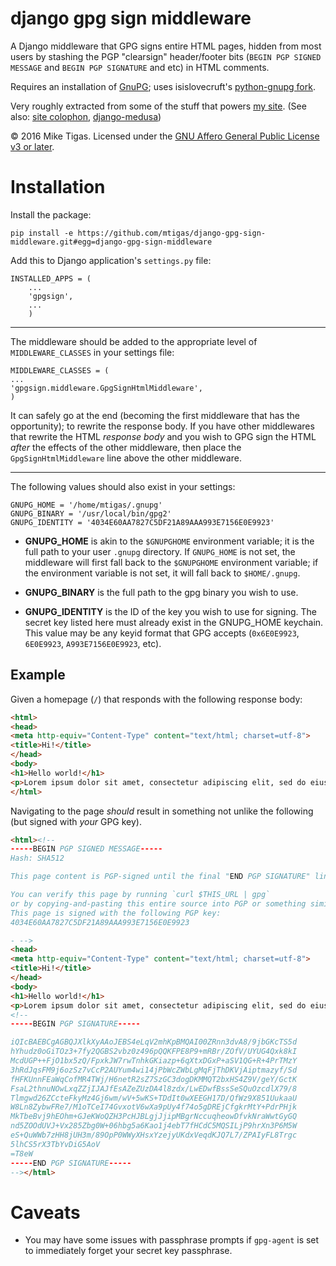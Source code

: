 # django gpg sign middleware

A Django middleware that GPG signs entire HTML pages, hidden from most users
by stashing the PGP "clearsign" header/footer bits
(`BEGIN PGP SIGNED MESSAGE` and `BEGIN PGP SIGNATURE` and etc) in HTML comments.

Requires an installation of [GnuPG](https://www.gnupg.org/); uses
isislovecruft's [python-gnupg fork](https://github.com/isislovecruft/python-gnupg).

Very roughly extracted from some of the stuff that powers
[my site](https://mike.tig.as/). (See also: [site colophon](https://mike.tig.as/colophon/),
[django-medusa](https://github.com/mtigas/django-medusa/))


© 2016 Mike Tigas. Licensed under the [GNU Affero General Public License v3 or later](LICENSE.md).


# Installation

Install the package:

    pip install -e https://github.com/mtigas/django-gpg-sign-middleware.git#egg=django-gpg-sign-middleware

Add this to Django application's `settings.py` file:

    INSTALLED_APPS = (
        ...
        'gpgsign',
        ...
        )

---

The middleware should be added to the appropriate level of `MIDDLEWARE_CLASSES`
in your settings file:

    MIDDLEWARE_CLASSES = (
    ...
    'gpgsign.middleware.GpgSignHtmlMiddleware',
    )

It can safely go at the end (becoming the first middleware that has the
opportunity); to rewrite the response body. If you have other middlewares that
rewrite the HTML *response body* and you wish to GPG sign the HTML *after* the
effects of the other middleware, then place the `GpgSignHtmlMiddleware` line
above the other middleware.

---

The following values should also exist in your settings:

    GNUPG_HOME = '/home/mtigas/.gnupg'
    GNUPG_BINARY = '/usr/local/bin/gpg2'
    GNUPG_IDENTITY = '4034E60AA7827C5DF21A89AAA993E7156E0E9923'

* **GNUPG_HOME** is akin to the `$GNUPGHOME` environment variable; it is the
  full path to your user `.gnupg` directory. If `GNUPG_HOME` is not set, the
  middleware will first fall back to the `$GNUPGHOME` environment variable; if
  the environment variable is not set, it will fall back to `$HOME/.gnupg`.

* **GNUPG_BINARY** is the full path to the gpg binary you wish to use.

* **GNUPG_IDENTITY** is the ID of the key you wish to use for signing. The
  secret key listed here must already exist in the GNUPG_HOME keychain. This
  value may be any keyid format that GPG accepts (`0x6E0E9923`, `6E0E9923`,
  `A993E7156E0E9923`, etc).

## Example

Given a homepage (`/`) that responds with the following response body:

```html
<html>
<head>
<meta http-equiv="Content-Type" content="text/html; charset=utf-8">
<title>Hi!</title>
</head>
<body>
<h1>Hello world!</h1>
<p>Lorem ipsum dolor sit amet, consectetur adipiscing elit, sed do eiusmod tempor incididunt ut labore et dolore magna aliqua.</p>
</html>
```

Navigating to the page _should_ result in something not unlike the following
(but signed with _your_ GPG key).

```html
<html><!--
-----BEGIN PGP SIGNED MESSAGE-----
Hash: SHA512

This page content is PGP-signed until the final "END PGP SIGNATURE" line.

You can verify this page by running `curl $THIS_URL | gpg`
or by copying-and-pasting this entire source into PGP or something similar.
This page is signed with the following PGP key:
4034E60AA7827C5DF21A89AAA993E7156E0E9923

- -->
<head>
<meta http-equiv="Content-Type" content="text/html; charset=utf-8">
<title>Hi!</title>
</head>
<body>
<h1>Hello world!</h1>
<p>Lorem ipsum dolor sit amet, consectetur adipiscing elit, sed do eiusmod tempor incididunt ut labore et dolore magna aliqua.</p>
<!--
-----BEGIN PGP SIGNATURE-----

iQIcBAEBCgAGBQJXlkXyAAoJEBS4eLqV2mhKpBMQAI00ZRnn3dvA8/9jbGKcTS5d
hYhudz0oGiTOz3+7fy2QGBS2vbz0z496pQQKFPE8P9+mRBr/ZOfV/UYUG4Qxk8kI
McdUGP++FjO1bx5zQ/FpxkJW7rwTnhkGKiazp+6qXtxDGxP+aSV1QG+R+4PrTMzY
3hRdJqsFM9j6ozSz7vCcP2AUYum4wi14jPbWcZWbLgMqFjThDKVjAiptmazyf/Sd
fHFKUnnFEaWqCofMR4TWj/H6netR2sZ7SzGC3dogDKMMQT2bxHS4Z9V/geY/GctK
FsaL2thnuNOwLxqZZjIJAJfEsAZeZUzDA4l8zdx/LwEDwfBssSeSQuOzcdlX79/8
Tlmgwd26ZCcteFkyMz4Gj6wm/wV+5wKS+TDdIt0wXEEGH17D/QfWz9X851UukaaU
W8Ln8ZybwFRe7/M1oTCeI74GvxotV6wXa9pUy4f74o5gDREjCfgkrMtY+PdrPHjk
MkTbeBvj9hEOhm+GJeKWoQZH3PcHJBLgjJjipMBgrNccuqheowDfvkNraWwtGyGQ
nd5ZOOdUVJ+Vx285Zbg0W+06hbg5a6Kao1j4ebT7fHCdC5MQSILjP9hrXn3P6M5W
eS+QuWWb7zHH8jUH3m/89OpP0WWyXHsxYzejyUKdxVeqdKJQ7L7/ZPAIyFL8Trgc
5lhCS5rX3TbYvDiG5AoV
=T8eW
-----END PGP SIGNATURE-----
--></html>
```

# Caveats

* You may have some issues with passphrase prompts if `gpg-agent` is set to
  immediately forget your secret key passphrase.
